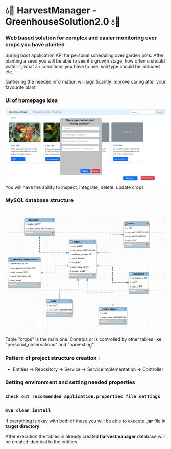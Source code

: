 # 💧🍅 HarvestManager - GreenhouseSolution2.0 💧🍅

### Web based solution for complex and easier monitoring over crops you have planted

Spring boot application API for personal scheduling over garden pots. After planting a seed you will be able to see it's growth stage, how often u should water it, what air conditions you have to use, soil type should be included etc.

Gathering the needed information will significantly improve caring after your favourite plant

### UI of homepage idea

![crop-integration.png](images%2Fcrop-integration.png)
You will have the ability to inspect, integrate, delete, update crops

### MySQL database structure 

![database-structure.PNG](images%2Fdatabase-structure.PNG)
Table "crops" is the main one. Controls or is controlled by other tables like "personal_observations" and "harvesting".

### Pattern of project structure creation :

* Entities -> Repository -> Service -> ServiceImplementation -> Controller

### Setting environment and setting needed properties

### `check out recommended application.properties file settings`
### `mvn clean install`

If everything is okay with both of these you will be able to execute **.jar** file in **target directory**

After execution the tables in already created **harvestmanager** database will be created identical to the entities

